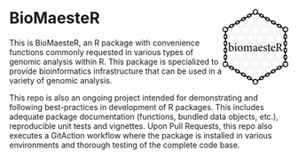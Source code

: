# <img src="biomaesteR.png" align="right" alt="" width="120" />
# BioMaesteR
This is BioMaesteR, an R package with convenience functions commonly requested in various types of genomic analysis within R. This package is specialized to provide bioinformatics infrastructure that can be 
used in a variety of genomic analysis. 

This repo is also an ongoing project intended for demonstrating and following best-practices in development of R packages. This includes adequate package documentation (functions, bundled data objects, etc.), reproducible unit tests and vignettes. Upon Pull Requests, this repo also executes a GitAction workflow where the package is installed in various environments and thorough testing of the complete code base.